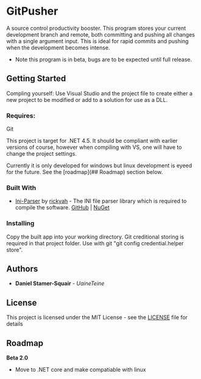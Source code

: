# GitPusher

A source control productivity booster. This program stores your current development branch and remote, both committing and pushing all changes with a single argument input. This is ideal for rapid commits and pushing when the development becomes intense.

* Note this program is in beta, bugs are to be expected until full release.

## Getting Started

Compling yourself: Use Visual Studio and the project file to create either a new project to be modified or add to a solution for use as a DLL.

### Requires:

Git

This project is target for .NET 4.5. It should be compliant with earlier versions of course, however when compiling with VS, one will have to change the project settings.

Currently it is only developed for windows but linux development is eyeed for the future. See the [roadmap](## Roadmap) section below.

### Built With

* [Ini-Parser](https://github.com/rickyah/ini-parser) by [rickyah](https://github.com/rickyah) - The INI file parser library which is required to compile the software. [GitHub](https://github.com/rickyah/ini-parser) |  [NuGet](https://www.nuget.org/packages/ini-parser/)

### Installing

Copy the built app into your working directory. Git creditional storing is required in that project folder. Use with git "git config credential.helper store".

## Authors

* **Daniel Stamer-Squair** - *UaineTeine*

## License

This project is licensed under the MIT License - see the [LICENSE](LICENSE) file for details

## Roadmap

**Beta 2.0**

* Move to .NET core and make compatiable with linux